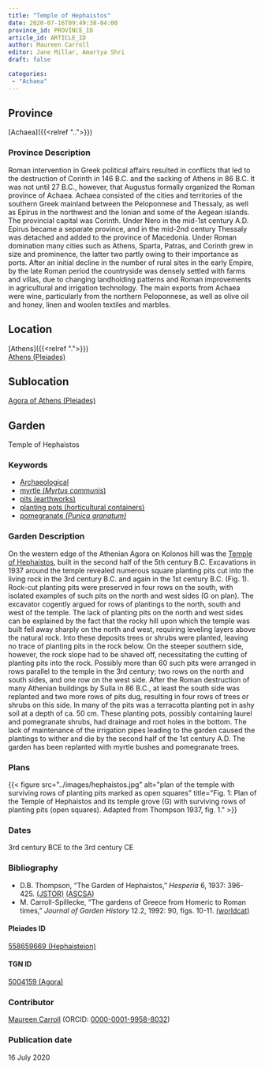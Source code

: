 ```yaml
---
title: "Temple of Hephaistos"
date: 2020-07-16T09:49:38-04:00
province_id: PROVINCE_ID
article_id: ARTICLE_ID
author: Maureen Carroll
editor: Jane Millar, Amartya Shri
draft: false

categories:
 - "Achaea"
---
```


## Province

[Achaea]({{<relref "..">}})

### Province Description

Roman intervention in Greek political affairs resulted in conflicts that led to the destruction of Corinth in 146 B.C. and the sacking of Athens in 86 B.C. It was not until 27 B.C., however, that Augustus formally organized the Roman province of Achaea. Achaea consisted of the cities and territories of the southern Greek mainland between the Peloponnese and Thessaly, as well as Epirus in the northwest and the Ionian and some of the Aegean islands.
The provincial capital was Corinth. Under Nero in the mid-1st century A.D. Epirus became a separate province, and in the mid-2nd century Thessaly was detached and added to the province of Macedonia. Under Roman domination many cities such as Athens, Sparta, Patras, and Corinth grew in size and prominence, the latter two partly owing to their importance as ports.  After an initial decline in the number of rural sites in the early Empire, by the late Roman period the countryside was densely settled with farms and villas, due to changing landholding patterns and Roman improvements in agricultural and irrigation technology. The main exports from Achaea were wine, particularly from the northern Peloponnese, as well as olive oil and honey, linen and woolen textiles and marbles.

## Location

[Athens]({{<relref ".">}}) \
[Athens (Pleiades)](https://pleiades.stoa.org/places/579885)

<!--### Location Description-->

<!-- LEAVE THIS BLANK FOR NOW -->

## Sublocation

[Agora of Athens (Pleiades)](https://pleiades.stoa.org/places/807514119)

<!--### Sublocation Description-->

<!-- DESCRIPTION -->

## Garden

Temple of Hephaistos

### Keywords

- [Archaeological](#)
- [myrtle (*Myrtus communis*)](http://powo.science.kew.org/taxon/urn:lsid:ipni.org:names:599719-1)
- [pits (earthworks)](http://vocab.getty.edu/page/aat/300008027)
- [planting pots (horticultural containers)](http://vocab.getty.edu/page/aat/300197605)
- [pomegranate *(Punica granatum)*](http://powo.science.kew.org/taxon/urn:lsid:ipni.org:names:554129-1)

### Garden Description

On the western edge of the Athenian Agora on Kolonos hill was the [Temple of Hephaistos](https://en.wikipedia.org/wiki/Temple_of_Hephaestus), built in the second half of the 5th century B.C.  Excavations in 1937 around the temple revealed numerous square planting pits cut into the living rock in the 3rd century B.C. and again in the 1st century B.C. (Fig. 1).  Rock-cut planting pits were preserved in four rows on the south, with isolated examples of such pits on the north and west sides (G on plan).  The excavator cogently argued for rows of plantings to the north, south and west of the temple.  The lack of planting pits on the north and west sides can be explained by the fact that the rocky hill upon which the temple was built fell away sharply on the north and west, requiring leveling layers above the natural rock.  Into these deposits trees or shrubs were planted, leaving no trace of planting pits in the rock below.  On the steeper southern side, however, the rock slope had to be shaved off, necessitating the cutting of planting pits into the rock.  Possibly more than 60 such pits were arranged in rows parallel to the temple in the 3rd century; two rows on the north and south sides, and one row on the west side.  After the Roman destruction of many Athenian buildings by Sulla in 86 B.C., at least the south side was replanted and two more rows of pits dug, resulting in four rows of trees or shrubs on this side.  In many of the pits was a terracotta planting pot in ashy soil at a depth of ca. 50 cm.  These planting pots, possibly containing laurel and pomegranate shrubs, had drainage and root holes in the bottom.  The lack of maintenance of the irrigation pipes leading to the garden caused the plantings to wither and die by the second half of the 1st century A.D.  The garden has been replanted with myrtle bushes and pomegranate trees.

<!--### Maps-->

<!--
{{< figure src="../images/image_name.ext" alt="alt_text" title="CAPTION" >}}
-->

### Plans

{{< figure src="../images/hephaistos.jpg" alt="plan of the temple with surviving rows of planting pits marked as open squares" title="Fig. 1: Plan of the Temple of Hephaistos and its temple grove (G) with surviving rows of planting pits (open squares). Adapted from Thompson 1937, fig. 1." >}}

<!--### Images-->

<!--
{{< figure src="../images/image_name.ext" alt="alt_text" title="CAPTION" >}}
-->

### Dates

3rd century BCE to the 3rd century CE

### Bibliography

* D.B. Thompson, “The Garden of Hephaistos,” *Hesperia* 6, 1937: 396-425. [(JSTOR)](https://www.jstor.org/stable/146648) [(ASCSA)](https://www.ascsa.edu.gr/uploads/media/hesperia/146648.pdf)
* M. Carroll-Spillecke, “The gardens of Greece from Homeric to Roman times,” *Journal of Garden History* 12.2, 1992: 90, figs. 10-11. [(worldcat)](http://www.worldcat.org/oclc/4898050192)

<!--#### Periodo ID-->

<!-- [PERIODO_ID](https://pleiades.stoa.org/places/PLEIADES_ID) -->

#### Pleiades ID

[558659669 (Hephaisteion)](https://pleiades.stoa.org/places/558659669)

#### TGN ID

[5004159 (Agora)](http://vocab.getty.edu/page/tgn/5004159)

### Contributor

[Maureen Carroll](#) (ORCID: [0000-0001-9958-8032](https://orcid.org/0000-0001-9958-8032))  

### Publication date

16 July 2020

<!--### Related articles-->

<!-- Links to other related articles. Leave blank for now -->